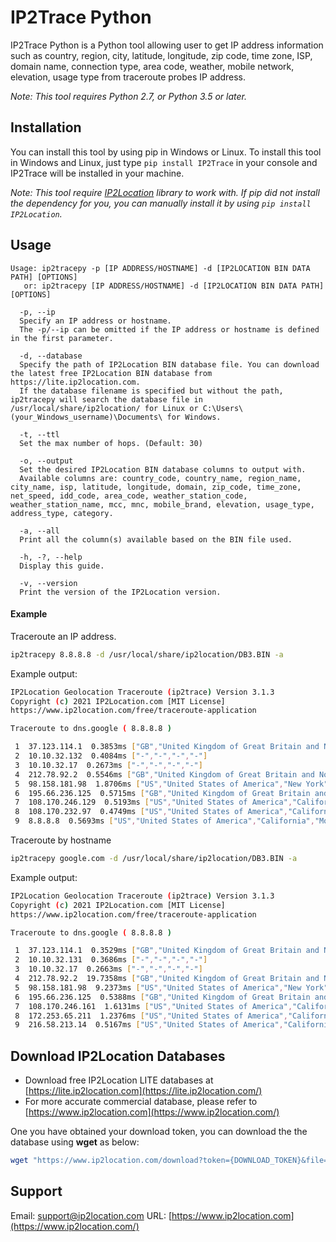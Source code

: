 # IP2Trace Python

IP2Trace Python is a Python tool allowing user to get IP address information such as country, region, city, latitude, longitude, zip code, time zone, ISP, domain name, connection type, area code, weather, mobile network, elevation, usage type from traceroute probes IP address.

*Note: This tool requires Python 2.7, or Python 3.5 or later.*

## Installation

You can install this tool by using pip in Windows or Linux. To install this tool in Windows and Linux, just type `pip install IP2Trace` in your console and IP2Trace will be installed in your machine.

*Note: This tool require [IP2Location](https://github.com/chrislim2888/IP2Location-Python) library to work with. If pip did not install the dependency for you, you can manually install it by using `pip install IP2Location`.*

## Usage

```
Usage: ip2tracepy -p [IP ADDRESS/HOSTNAME] -d [IP2LOCATION BIN DATA PATH] [OPTIONS]
   or: ip2tracepy [IP ADDRESS/HOSTNAME] -d [IP2LOCATION BIN DATA PATH] [OPTIONS]

  -p, --ip
  Specify an IP address or hostname.
  The -p/--ip can be omitted if the IP address or hostname is defined in the first parameter.

  -d, --database
  Specify the path of IP2Location BIN database file. You can download the latest free IP2Location BIN database from https://lite.ip2location.com.
  If the database filename is specified but without the path, ip2tracepy will search the database file in /usr/local/share/ip2location/ for Linux or C:\Users\(your_Windows_username)\Documents\ for Windows.

  -t, --ttl
  Set the max number of hops. (Default: 30)

  -o, --output
  Set the desired IP2Location BIN database columns to output with.
  Available columns are: country_code, country_name, region_name, city_name, isp, latitude, longitude, domain, zip_code, time_zone, net_speed, idd_code, area_code, weather_station_code, weather_station_name, mcc, mnc, mobile_brand, elevation, usage_type, address_type, category.
  
  -a, --all
  Print all the column(s) available based on the BIN file used.

  -h, -?, --help
  Display this guide.

  -v, --version
  Print the version of the IP2Location version.
```

#### Example

Traceroute an IP address.

```bash
ip2tracepy 8.8.8.8 -d /usr/local/share/ip2location/DB3.BIN -a
```

Example output:

```bash
IP2Location Geolocation Traceroute (ip2trace) Version 3.1.3
Copyright (c) 2021 IP2Location.com [MIT License]
https://www.ip2location.com/free/traceroute-application

Traceroute to dns.google ( 8.8.8.8 )

 1  37.123.114.1  0.3853ms ["GB","United Kingdom of Great Britain and Northern Ireland","England","London"]
 2  10.10.32.132  0.4084ms ["-","-","-","-"]
 3  10.10.32.17  0.2673ms ["-","-","-","-"]
 4  212.78.92.2  0.5546ms ["GB","United Kingdom of Great Britain and Northern Ireland","England","London"]
 5  98.158.181.98  1.8706ms ["US","United States of America","New York","New York City"]
 6  195.66.236.125  0.5715ms ["GB","United Kingdom of Great Britain and Northern Ireland","England","London"]
 7  108.170.246.129  0.5193ms ["US","United States of America","California","Mountain View"]
 8  108.170.232.97  0.4749ms ["US","United States of America","California","Mountain View"]
 9  8.8.8.8  0.5693ms ["US","United States of America","California","Mountain View"]
```

Traceroute by hostname

```bash
ip2tracepy google.com -d /usr/local/share/ip2location/DB3.BIN -a
```

Example output:

```bash
IP2Location Geolocation Traceroute (ip2trace) Version 3.1.3
Copyright (c) 2021 IP2Location.com [MIT License]
https://www.ip2location.com/free/traceroute-application

Traceroute to dns.google ( 8.8.8.8 )

 1  37.123.114.1  0.3529ms ["GB","United Kingdom of Great Britain and Northern Ireland","England","London"]
 2  10.10.32.131  0.3686ms ["-","-","-","-"]
 3  10.10.32.17  0.2663ms ["-","-","-","-"]
 4  212.78.92.2  19.7358ms ["GB","United Kingdom of Great Britain and Northern Ireland","England","London"]
 5  98.158.181.98  9.2373ms ["US","United States of America","New York","New York City"]
 6  195.66.236.125  0.5388ms ["GB","United Kingdom of Great Britain and Northern Ireland","England","London"]
 7  108.170.246.161  1.6131ms ["US","United States of America","California","Mountain View"]
 8  172.253.65.211  1.2376ms ["US","United States of America","California","Mountain View"]
 9  216.58.213.14  0.5167ms ["US","United States of America","California","Mountain View"]
```



## Download IP2Location Databases

- Download free IP2Location LITE databases at [https://lite.ip2location.com](https://lite.ip2location.com/)
- For more accurate commercial database, please refer to [https://www.ip2location.com](https://www.ip2location.com/)

One you have obtained your download token, you can download the the database using **wget** as below:

```bash
wget "https://www.ip2location.com/download?token={DOWNLOAD_TOKEN}&file={DATABASE_CODE}"
```

## Support

Email: [support@ip2location.com](mailto:support@ip2location.com)
URL: [https://www.ip2location.com](https://www.ip2location.com/)